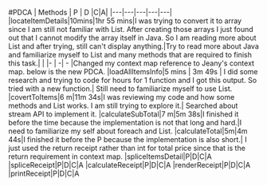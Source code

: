 #PDCA
| Methods | P | D |C|A|
|---|---|---|---|---|
|locateItemDetails|10mins|1hr 55 mins|I was trying to convert it to array since I am still not familiar with List. After creating those arrays I just found out that I cannot modify the array itself in Java. So I am reading more about List and after trying, still can't display anything.|Try to read more about Java and familiarize myself to List and many methods that are required to finish this task.|
| |- | -| - |Changed my context map reference to Jeany's context map. below is the new PDCA.
|loadAllItemsInfo|5 mins | 3m 49s | I did some research and trying to code for hours for 1 function and I got this output. So tried with a new function.| Still need to familiarize myself to use List.
|covertToItems|6 m|11m 34s|I was reviewing my code and how some methods and List works. I am still trying to explore it.| Searched about stream API to implement it.
|calculateSubTotal|7 m|5m 38s|I finished it before the time because the implementation is not that long and hard.|I need to familiarize my self about foreach and List.
|calculateTotal|5m|4m 44s|I finished it before the P because the implementation is also short.| I just used the return receipt rather than int for total price since that is the return requirement in context map.
|spliceItemsDetail|P|D|C|A
|spliceReceipt|P|D|C|A
|calculateReceipt|P|D|C|A
|renderReceipt|P|D|C|A
|printReceipt|P|D|C|A
